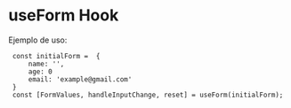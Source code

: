 # useForm Hook

Ejemplo de uso:

```
 const initialForm =  {
     name: '',
     age: 0
     email: 'example@gmail.com'
 }
 const [FormValues, handleInputChange, reset] = useForm(initialForm);

```

